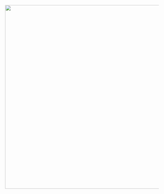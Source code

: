 <div id="header" align="center">
  <img src="https://media4.giphy.com/media/v1.Y2lkPTc5MGI3NjExZzdsbHQ4Y2h0bDNzMm4xOXF3ZGs2Y2ZtNmdtdHVsN2p2MXB2NDM5ZiZlcD12MV9pbnRlcm5hbF9naWZfYnlfaWQmY3Q9Zw/7NoNw4pMNTvgc/giphy.gif" width="600"/>
</div>